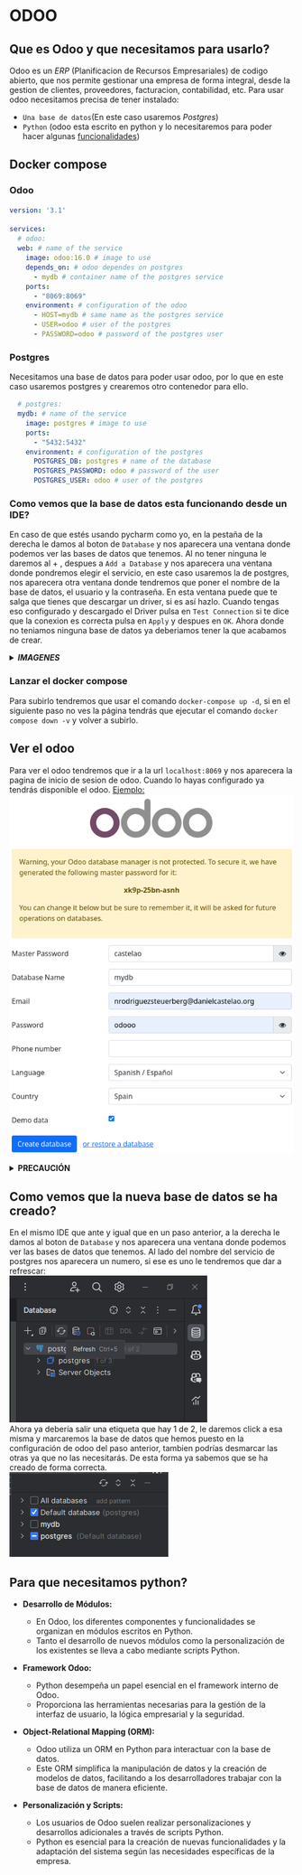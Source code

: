 # ODOO
## Que es Odoo y que necesitamos para usarlo?
Odoo es un *ERP* (Planificacion de Recursos Empresariales) de codigo abierto, que nos permite gestionar una empresa de forma integral, desde la gestion de clientes, proveedores, facturacion, contabilidad, etc.
Para usar odoo necesitamos precisa de tener instalado:
- `Una base de datos`(En este caso usaremos *Postgres*)
- `Python` (odoo esta escrito en python y lo necesitaremos para poder hacer algunas [funcionalidades](#python))

## Docker compose
### Odoo
```yml
version: '3.1'

services:
  # odoo:
  web: # name of the service
    image: odoo:16.0 # image to use
    depends_on: # odoo dependes on postgres
      - mydb # container name of the postgres service
    ports:
      - "8069:8069"
    environment: # configuration of the odoo
      - HOST=mydb # same name as the postgres service
      - USER=odoo # user of the postgres
      - PASSWORD=odoo # password of the postgres user
```
### Postgres
Necesitamos una base de datos para poder usar odoo, por lo que en este caso usaremos postgres y crearemos otro contenedor para ello.
```yml
  # postgres:
  mydb: # name of the service
    image: postgres # image to use
    ports:
      - "5432:5432"
    environment: # configuration of the postgres
      POSTGRES_DB: postgres # name of the database
      POSTGRES_PASSWORD: odoo # password of the user
      POSTGRES_USER: odoo # user of the postgres
```

### Como vemos que la base de datos esta funcionando desde un IDE?
En caso de que estés usando pycharm como yo, en la pestaña de la derecha le damos al boton de `Database` y nos aparecera una ventana donde podemos ver las bases de datos que tenemos.
Al no tener ninguna le daremos al + , despues a `Add a Database` y nos aparecera una ventana donde pondremos elegir el servicio, en este caso usaremos la de postgres, nos aparecera otra ventana donde tendremos que poner el nombre de la base de datos, el usuario y la contraseña.
En esta ventana puede que te salga que tienes que descargar un driver, si es así hazlo. Cuando tengas eso configurado y descargado el Driver pulsa en `Test Connection` si te dice que la conexion es correcta pulsa en `Apply` y despues en `OK`. Ahora donde no teniamos ninguna base de datos ya deberiamos tener la que acabamos de crear.
<details><summary><b><i>IMAGENES</i></b></summary>
<p>
<img src="imagenes/database.png"/>
<img src="imagenes/database2.png"/>
<img src="imagenes/database3.png"/>
</p>
</details>

### Lanzar el docker compose
Para subirlo tendremos que usar el comando `docker-compose up -d`, si en el siguiente paso no ves la página tendrás que ejecutar el comando `docker compose down -v` y volver a subirlo.

## Ver el odoo
Para ver el odoo tendremos que ir a la url `localhost:8069` y nos aparecera la pagina de inicio de sesion de odoo. Cuando lo hayas configurado ya tendrás disponible el odoo. <u>Ejemplo:</u>
![](imagenes/odoo.png)
<details><summary><b>PRECAUCIÓN</b></summary>
<p>
En el apartado Database Name tendras que poner otro nombre que no sea el de la base de datos de postgres del docker compose, ya que si no te dara un error.
</p>
</details>

## Como vemos que la nueva base de datos se ha creado?
En el mismo IDE que ante y igual que en un paso anterior, a la derecha le damos al boton de `Database` y nos aparecera una ventana donde podemos ver las bases de datos que tenemos. Al lado del nombre del servicio de postgres nos aparecera un numero, si ese es uno le tendremos que dar a refrescar:<br>
![](imagenes/database4.png)
<br> Ahora ya debería salir una etiqueta que hay 1 de 2, le daremos click a esa misma y marcaremos la base de datos que hemos puesto en la configuración de odoo del paso anterior, tambien podrías desmarcar las otras ya que no las necesitarás. De esta forma ya sabemos que se ha creado de forma correcta.
<br>
![](imagenes/database5.png)

## Para que necesitamos python? 
<a id="python"> </a>

* **Desarrollo de Módulos:**
  - En Odoo, los diferentes componentes y funcionalidades se organizan en módulos escritos en Python.
  - Tanto el desarrollo de nuevos módulos como la personalización de los existentes se lleva a cabo mediante scripts Python.

* **Framework Odoo:**
  - Python desempeña un papel esencial en el framework interno de Odoo.
  - Proporciona las herramientas necesarias para la gestión de la interfaz de usuario, la lógica empresarial y la seguridad.

* **Object-Relational Mapping (ORM):**
  - Odoo utiliza un ORM en Python para interactuar con la base de datos.
  - Este ORM simplifica la manipulación de datos y la creación de modelos de datos, facilitando a los desarrolladores trabajar con la base de datos de manera eficiente.

* **Personalización y Scripts:**
  - Los usuarios de Odoo suelen realizar personalizaciones y desarrollos adicionales a través de scripts Python.
  - Python es esencial para la creación de nuevas funcionalidades y la adaptación del sistema según las necesidades específicas de la empresa.